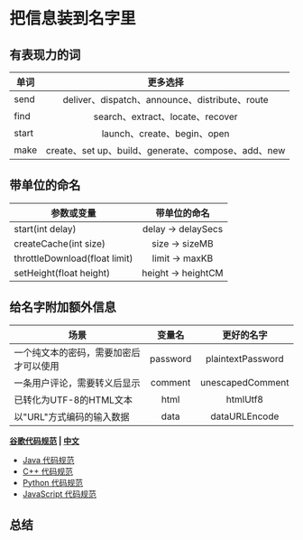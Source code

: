 # 把信息装到名字里

## 有表现力的词

| 单词 | 更多选择 | 
|-------|:--------:| 
| send | deliver、dispatch、announce、distribute、route | 
| find | search、extract、locate、recover | 
| start | launch、create、begin、open | 
| make | create、set up、build、generate、compose、add、new |

## 带单位的命名

| 参数或变量 | 带单位的命名 | 
|-------|:--------:| 
| start(int delay) | delay -> delaySecs | 
| createCache(int size) | size -> sizeMB | 
| throttleDownload(float limit) | limit -> maxKB | 
| setHeight(float height) | height -> heightCM | 

## 给名字附加额外信息

| 场景 | 变量名 | 更好的名字 | 
|-------|:--------:|:-------:| 
| 一个纯文本的密码，需要加密后才可以使用 | password | plaintextPassword | 
| 一条用户评论，需要转义后显示 | comment | unescapedComment | 
| 已转化为UTF-8的HTML文本 | html | htmlUtf8 |
| 以"URL"方式编码的输入数据 | data | dataURLEncode |

**[谷歌代码规范](https://github.com/google/styleguide) | [中文](http://zh-google-styleguide.readthedocs.io/en/latest/)** 

- [Java 代码规范](https://google.github.io/styleguide/javaguide.html)
- [C++ 代码规范](https://google.github.io/styleguide/cppguide.html)
- [Python 代码规范](https://github.com/google/styleguide/blob/gh-pages/pyguide.md)
- [JavaScript 代码规范](https://google.github.io/styleguide/jsguide.html)

## 总结

